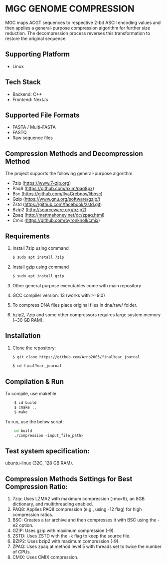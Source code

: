 #  MGC GENOME COMPRESSION
MGC maps ACGT sequences to respective 2-bit ASCII encoding values and then applies a general-purpose compression algorithm for further size reduction. The decompression process reverses this transformation to restore the original sequence.

## Supporting Platform

- Linux

## Tech Stack

- Backend: C++
- Frontend: NextJs


## Supported File Formats

- FASTA / Multi-FASTA
- FASTQ
- Raw sequence files

## Compression Methods and Decompression Method

The project supports the following general-purpose algorithm:

- 7zip (https://www.7-zip.org)
- Paq8 (https://github.com/hxim/paq8px)
- Bsc (https://github.com/IlyaGrebnov/libbsc)
- Gzip (https://www.gnu.org/software/gzip/)
- Zstd (https://github.com/facebook/zstd.git)
- Bzip2 (http://sourceware.org/bzip2)
- Zpaq (http://mattmahoney.net/dc/zpaq.html)
- Cmix (https://github.com/byronknoll/cmix)



## Requirements
1. Install 7zip using command
    ```sh
    $ sudo apt install 7zip
    ```
2. Install gzip using command
    ```sh
    $ sudo apt install gzip
    ```
3. Other general purpose executables come with main repository

4. GCC compiler version: 13 (works with >=9.0)

5. To compress DNA files place original files in dna/raw/ folder.

6. bzip2, 7zip and some other compressors requires large system memory (~30 GB RAM).


## Installation

1. Clone the repository:
    ```sh
   $ git clone https://github.com/Arno2003/finalYear_journal

   $ cd finalYear_journal
    ```



## Compilation & Run

To compile, use makefile

```sh
    $ cd build
    $ cmake ..
    $ make
```

To run, use the below script:

```bash
    cd build
    ./compression <input_file_path>
```



    
## Test system specification:

ubuntu-linux (32C, 128 GB RAM). 

## Compression Methods Settings for Best Compression Ratio:
1. 7zip: Uses LZMA2 with maximum compression (-mx=9), an 8GB dictionary, and multithreading enabled.
2. PAQ8: Applies PAQ8 compression (e.g., using -12 flag) for high compression ratios.
3. BSC: Creates a tar archive and then compresses it with BSC using the -e2 option.
4. GZIP: Uses gzip with maximum compression (-9).
5. ZSTD: Uses ZSTD with the -k flag to keep the source file.
6. BZIP2: Uses bzip2 with maximum compression (-9).
7. ZPAQ: Uses zpaq at method level 5 with threads set to twice the number of CPUs.
8. CMIX: Uses CMIX compression.
